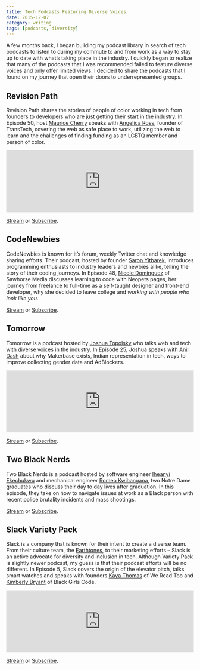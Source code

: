 ```yaml
---
title: Tech Podcasts Featuring Diverse Voices
date: 2015-12-07
category: writing
tags: [podcasts, diversity]
---
```


A few months back, I began building my podcast library in search of tech podcasts to listen to during my commute to and from work as a way to stay up to date with what’s taking place in the industry. I quickly began to realize that many of the podcasts that I was recommended failed to feature diverse voices and only offer limited views. I decided to share the podcasts that I found on my journey that open their doors to underrepresented groups.

## Revision Path
Revision Path shares the stories of people of color working in tech from founders to developers who are just getting their start in the industry. In Episode 50, host [Maurice Cherry](https://twitter.com/mauricecherry) speaks with [Angelica Ross](https://twitter.com/angelicaross), founder of TransTech, covering the web as safe place to work, utilizing the web to learn and the challenges of finding funding as an LGBTQ member and person of color.

<iframe width="100%" height="166" scrolling="no" frameborder="no" src="https://w.soundcloud.com/player/?url=https%3A//api.soundcloud.com/tracks/173566923&amp;color=ff5500&amp;auto_play=false&amp;hide_related=false&amp;show_comments=true&amp;show_user=true&amp;show_reposts=false"></iframe>

[Stream](https://soundcloud.com/revisionpath/episode-50-angelica-ross) or [Subscribe](https://itunes.apple.com/us/podcast/revision-path/id834173190).

## CodeNewbies
CodeNewbies is known for it’s forum, weekly Twitter chat and knowledge sharing efforts. Their podcast, hosted by founder [Saron Yitbarek](https://twitter.com/saronyitbarek), introduces programming enthusiasts to industry leaders and newbies alike, telling the story of their coding journeys. In Episode 48, [Nicole Dominguez](https://twitter.com/sodevious) of Sawhorse Media discusses learning to code with Neopets pages, her journey from freelance to full-time as a self-taught designer and front-end developer, why she decided to leave college and _working with people who look like you_.

[Stream](http://www.codenewbie.org/podcast/freelance-to-full-time) or [Subscribe](https://itunes.apple.com/us/podcast/codenewbie/id919219256).

## Tomorrow
Tomorrow is a podcast hosted by [Joshua Topolsky](https://twitter.com/joshuatopolsky) who talks web and tech with diverse voices in the industry. In Episode 25, Joshua speaks with [Anil Dash](https://twitter.com/anildash) about why Makerbase exists, Indian representation in tech, ways to improve collecting gender data and AdBlockers.

<iframe width="100%" height="166" scrolling="no" frameborder="no" src="https://w.soundcloud.com/player/?url=https%3A//api.soundcloud.com/tracks/225887758&amp;color=ff5500&amp;auto_play=false&amp;hide_related=false&amp;show_comments=true&amp;show_user=true&amp;show_reposts=false"></iframe>

[Stream](https://soundcloud.com/tomorrowpodcast/episode-25-anil-dash-takes-on-the-fonz) or [Subscribe](http://tomorrowpodcast.com/rss).

## Two Black Nerds
Two Black Nerds is a podcast hosted by software engineer [Iheanyi Ekechukwu](https://twitter.com/kwuchu) and mechanical engineer [Romeo Kwihangana](https://twitter.com/kwiromeo), two Notre Dame graduates who discuss their day to day lives after graduation. In this episode, they take on how to navigate issues at work as a Black person with recent police brutality incidents and mass shootings.

[Stream](http://www.twoblacknerds.com/episodes/15321-being-woke-in-a-tech-office) or [Subscribe](https://itunes.apple.com/us/podcast/two-black-nerds/id980155753).

## Slack Variety Pack
Slack is a company that is known for their intent to create a diverse team. From their culture team, the [Earthtones](https://medium.com/@uxdiogenes/just-a-brown-hand-313db35230c5), to their marketing efforts – Slack is an active advocate for diversity and inclusion in tech. Although Variety Pack is slightly newer podcast, my guess is that their podcast efforts will be no different. In Episode 5, Slack covers the origin of the elevator pitch, talks smart watches and speaks with founders [Kaya Thomas](https://twitter.com/kthomas901) of We Read Too and [Kimberly Bryant](https://twitter.com/6Gems) of Black Girls Code.

<iframe width="100%" height="166" scrolling="no" frameborder="no" src="https://w.soundcloud.com/player/?url=https%3A//api.soundcloud.com/tracks/214561571&amp;color=ff5500&amp;auto_play=false&amp;hide_related=false&amp;show_comments=true&amp;show_user=true&amp;show_reposts=false"></iframe>

[Stream](https://soundcloud.com/slackvarietypack/episode-5-lift-pack) or [Subscribe](https://itunes.apple.com/us/podcast/slack-variety-pack/id993062631).
